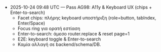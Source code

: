 - 2025-10-24 09:48 UTC — Pass AG98: A11y & Keyboard UX (chips + Enter-to-search)
  - Facet chips: πλήρης keyboard υποστήριξη (role=button, tabIndex, Enter/Space)
  - Focus ring για ορατή εστίαση
  - Enter-to-search: άμεσο router.replace & reset page=1
  - E2E: keyboard toggle & Enter-to-search
  - Καμία αλλαγή σε backend/schema/DB.
